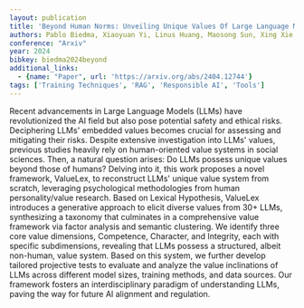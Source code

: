 ```yaml
---
layout: publication
title: 'Beyond Human Norms: Unveiling Unique Values Of Large Language Models Through Interdisciplinary Approaches'
authors: Pablo Biedma, Xiaoyuan Yi, Linus Huang, Maosong Sun, Xing Xie
conference: "Arxiv"
year: 2024
bibkey: biedma2024beyond
additional_links:
  - {name: "Paper", url: 'https://arxiv.org/abs/2404.12744'}
tags: ['Training Techniques', 'RAG', 'Responsible AI', 'Tools']
---
```

Recent advancements in Large Language Models (LLMs) have revolutionized the
AI field but also pose potential safety and ethical risks. Deciphering LLMs'
embedded values becomes crucial for assessing and mitigating their risks.
Despite extensive investigation into LLMs' values, previous studies heavily
rely on human-oriented value systems in social sciences. Then, a natural
question arises: Do LLMs possess unique values beyond those of humans? Delving
into it, this work proposes a novel framework, ValueLex, to reconstruct LLMs'
unique value system from scratch, leveraging psychological methodologies from
human personality/value research. Based on Lexical Hypothesis, ValueLex
introduces a generative approach to elicit diverse values from 30+ LLMs,
synthesizing a taxonomy that culminates in a comprehensive value framework via
factor analysis and semantic clustering. We identify three core value
dimensions, Competence, Character, and Integrity, each with specific
subdimensions, revealing that LLMs possess a structured, albeit non-human,
value system. Based on this system, we further develop tailored projective
tests to evaluate and analyze the value inclinations of LLMs across different
model sizes, training methods, and data sources. Our framework fosters an
interdisciplinary paradigm of understanding LLMs, paving the way for future AI
alignment and regulation.
